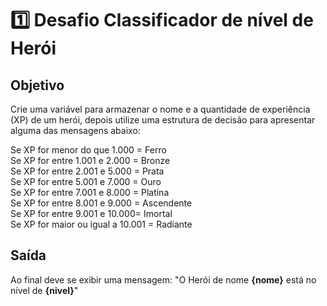
# 1️⃣ Desafio Classificador de nível de Herói


## Objetivo

Crie uma variável para armazenar o nome e a quantidade de experiência (XP) de um herói, depois utilize uma estrutura de decisão para apresentar alguma das mensagens abaixo:

Se XP for menor do que 1.000 = Ferro <br/>
Se XP for entre 1.001 e 2.000 = Bronze <br/>
Se XP for entre 2.001 e 5.000 = Prata <br/>
Se XP for entre 5.001 e 7.000 = Ouro <br/>
Se XP for entre 7.001 e 8.000 = Platina <br/>
Se XP for entre 8.001 e 9.000 = Ascendente <br/>
Se XP for entre 9.001 e 10.000= Imortal <br/>
Se XP for maior ou igual a 10.001 = Radiante <br/>

## Saída

Ao final deve se exibir uma mensagem:
"O Herói de nome **{nome}** está no nível de **{nivel}**"

